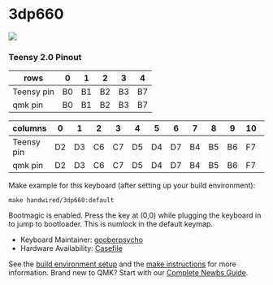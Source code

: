 # 3dp660

![](https://i.imgur.com/KWyU57el.jpg)

### Teensy 2.0 Pinout
| rows        | 0   | 1   | 2   | 3   | 4   |
| ----------- | --- | --- | --- | --- | --- |
| Teensy pin  | B0  | B1  | B2  | B3  | B7  |
| qmk pin     | B0  | B1  | B2  | B3  | B7  |

| columns     | 0   | 1   | 2   | 3   | 4   | 5   | 6   | 7   | 8   | 9   | 10  | 11  | 12  | 13  | 14  |
| ----------- | --- | --- | --- | --- | --- | --- | --- | --- | --- | --- | --- | --- | --- | --- | --- |
| Teensy pin  | D2  | D3  | C6  | C7  | D5  | D4  | D7  | B4  | B5  | B6  | F7  | F6  | F5  | F4  | F1  |
| qmk pin     | D2  | D3  | C6  | C7  | D5  | D4  | D7  | B4  | B5  | B6  | F7  | F6  | F5  | F4  | F1  |


Make example for this keyboard (after setting up your build environment):

    make handwired/3dp660:default

Bootmagic is enabled.  Press the key at (0,0) while plugging the keyboard in to jump to bootloader. This is numlock in the default keymap.

* Keyboard Maintainer: [gooberpsycho]()
* Hardware Availability: [Casefile](https://www.thingiverse.com/thing:2897260)

See the [build environment setup](https://docs.qmk.fm/#/getting_started_build_tools) and the [make instructions](https://docs.qmk.fm/#/getting_started_make_guide) for more information. Brand new to QMK? Start with our [Complete Newbs Guide](https://docs.qmk.fm/#/newbs).

